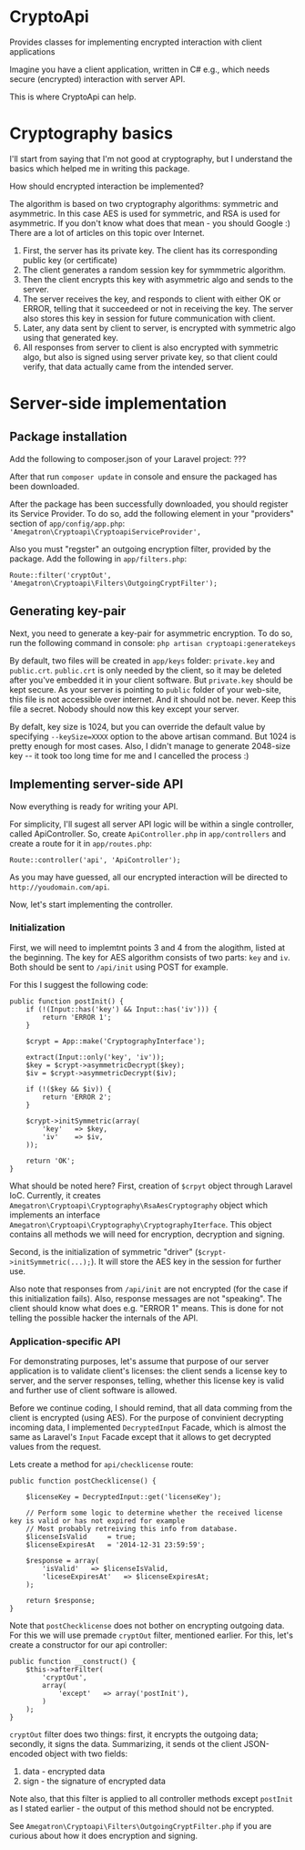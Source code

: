 CryptoApi
=========

Provides classes for implementing encrypted interaction with client applications

Imagine you have a client application, written in C# e.g., which needs secure (encrypted) interaction with server API.

This is where CryptoApi can help.

# Cryptography basics #

I'll start from saying that I'm not good at cryptography, but I understand the basics which helped me in writing this package.

How should encrypted interaction be implemented?

The algorithm is based on two cryptography algorithms: symmetric and asymmetric. In this case AES is used for symmetric, and RSA is used for asymmetric. If you don't know what does that mean - you should Google :) There are a lot of articles on this topic over Internet.

1. First, the server has its private key. The client has its corresponding public key (or certificate)
2. The client generates a random session key for symmmetric algorithm.
3. Then the client encrypts this key with asymmetric algo and sends to the server.
4. The server receives the key, and responds to client with either OK or ERROR, telling that it succeedeed or not in receiving the key. The server also stores this key in session for future communication with client.
5. Later, any data sent by client to server, is encrypted with symmetric algo using that generated key.
6. All responses from server to client is also encrypted with symmetric algo, but also is signed using server private key, so that client could verify, that data actually came from the intended server.

# Server-side implementation #

## Package installation ##

Add the following to composer.json of your Laravel project: ???

After that run `composer update` in console and ensure the packaged has been downloaded.

After the package has been successfully downloaded, you should register its Service Provider. To do so, add the following element in your "providers" section of `app/config/app.php`: `'Amegatron\Cryptoapi\CryptoapiServiceProvider',`

Also you must "regster" an outgoing encryption filter, provided by the package. Add the following in `app/filters.php`:

`Route::filter('cryptOut', 'Amegatron\Cryptoapi\Filters\OutgoingCryptFilter');`

## Generating key-pair ##

Next, you need to generate a key-pair for asymmetric encryption. To do so, run the following command in console:
`php artisan cryptoapi:generatekeys`

By default, two files will be created in `app/keys` folder: `private.key` and `public.crt`. `public.crt` is only needed by the client, so it may be deleted after you've embedded it in your client software. But `private.key` should be kept secure. As your server is pointing to `public` folder of your web-site, this file is not accessible over internet. And it should not be. never. Keep this file a secret. Nobody should now this key except your server.

By defalt, key size is 1024, but you can override the default value by specifying `--keySize=XXXX` option to the above artisan command. But 1024 is pretty enough for most cases. Also, I didn't manage to generate 2048-size key -- it took too long time for me and I cancelled the process :)

## Implementing server-side API ##

Now everything is ready for writing your API.

For simplicity, I'll sugest all server API logic will be within a single controller, called ApiController. So, create `ApiController.php` in `app/controllers` and create a route for it in `app/routes.php`:

`Route::controller('api', 'ApiController');`

As you may have guessed, all our encrypted interaction will be directed to `http://youdomain.com/api`.

Now, let's start implementing the controller.

### Initialization ###

First, we will need to implemtnt points 3 and 4 from the alogithm, listed at the beginning. The key for AES algorithm consists of two parts: `key` and `iv`. Both should be sent to `/api/init` using POST for example.

For this I suggest the following code:

```
public function postInit() {
    if (!(Input::has('key') && Input::has('iv'))) {
        return 'ERROR 1';
    }

    $crypt = App::make('CryptographyInterface');

    extract(Input::only('key', 'iv'));
    $key = $crypt->asymmetricDecrypt($key);
    $iv = $crypt->asymmetricDecrypt($iv);

    if (!($key && $iv)) {
        return 'ERROR 2';
    }

    $crypt->initSymmetric(array(
        'key'   => $key,
        'iv'    => $iv,
    ));

    return 'OK';
}
```

What should be noted here? First, creation of `$crpyt` object through Laravel IoC. Currently, it creates `Amegatron\Cryptoapi\Cryptography\RsaAesCryptography` object which implements an interface `Amegatron\Cryptoapi\Cryptography\CryptographyIterface`. This object contains all methods we will need for encryption, decryption and signing.

Second, is the initialization of symmetric "driver" (`$crypt->initSymmetric(...);`). It will store the AES key in the session for further use.

Also note that responses from `/api/init` are not encrypted (for the case if this initialization fails). Also, response messages are not "speaking". The client should know what does e.g. "ERROR 1" means. This is done for not telling the possible hacker the internals of the API.

### Application-specific API ###

For demonstrating purposes, let's assume that purpose of our server application is to validate client's licenses: the client sends a license key to server, and the server responses, telling, whether this license key is valid and further use of client software is allowed.

Before we continue coding, I should remind, that all data comming from the client is encrypted (using AES). For the purpose of convinient decrypting incoming data, I implemented `DecryptedInput` Facade, which is almost the same as Laravel's `Input` Facade except that it allows to get decrypted values from the request.

Lets create a method for `api/checklicense` route:

```
public function postChecklicense() {

    $licenseKey = DecryptedInput::get('licenseKey');

    // Perform some logic to determine whether the received license key is valid or has not expired for example
    // Most probably retreiving this info from database.
    $licenseIsValid     = true;
    $licenseExpiresAt   = '2014-12-31 23:59:59';

    $response = array(
        'isValid'   => $licenseIsValid,
        'liceseExpiresAt'   => $licenseExpiresAt;
    );

    return $response;
}
```

Note that `postChecklicense` does not bother on encrypting outgoing data. For this we will use premade `cryptOut` filter, mentioned earlier. For this, let's create a constructor for our api controller:

```
public function __construct() {
    $this->afterFilter(
        'cryptOut',
        array(
            'except'   => array('postInit'),
        )
    );
}
```

`cryptOut` filter does two things: first, it encrypts the outgoing data; secondly, it signs the data. Summarizing, it sends ot the client JSON-encoded object with two fields:
1. data - encrypted data
2. sign - the signature of encrypted data

Note also, that this filter is applied to all controller methods except `postInit` as I stated earlier - the output of this method should not be encrypted.

See `Amegatron\Cryptoapi\Filters\OutgoingCryptFilter.php` if you are curious about how it does encryption and signing.
